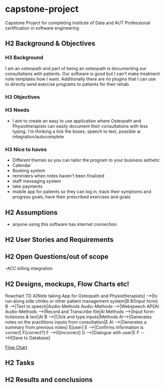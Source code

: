 # capstone-project
Capstone Project for completing Institute of Data and AUT Professional certification in software engineering

## H2 Background & Objectives
### H3 Background
I am an osteopath and part of being an osteopath is documenting our consultations with patients. Our software is good but I can't make treatment note templates how I want. Additionally there are no plugins that I can use to directly send exercise programs to patients for their rehab.

### H3 Objectives

### H3 Needs
- I aim to create an easy to use application where Osteopath and Physiotherapists can easily document their consultations with less typing. I'm thinking a tick the boxes, speech to text, possible ai integration/autocomplete


### H3 Nice to haves
- Different themes so you can tailor the program to your business asthetic
- Calendar
- Booking system
- reminders when notes haven't been finalized
- staff messaging system
- take payments
- mobile app for patients so they can log in, track their symptoms and progress goals, have their prescribed exercises and goals
  
## H2 Assumptions
- anyone using this software has internet connection

## H2 User Stories and Requirements


## H2 Open Questions/out of scope
-ACC billing integration

## H2 Designs, mockups, Flow Charts etc!

flowchart TD
    A[Note taking App for Osteopath and Physiotherapists] -->|to run along side cliniko or other patient management system|B
    B{Input form}
    B -->|Text to speech|Audio-Methods
    Audio-Methods -->|Webspeech APi|AI
    Audio-Methods -->|Record and Transcribe file|AI
    Methods -->|Input form-tickboxes & text|AI
    B -->|Click and type inputs|Methods
    AI-->|Generates notes on the practitions inputs from consultation|E
    AI -->|Generates a summary from previous notes| E[user]
    E -->|Confirms information is correct| F[correct?] 
    F -->G[incorrect]
    G -->|Dialogue with user|E
    F -->H[Save to Database]
  
[Flow Chart](mermaid-diagram-capstone.png)

## H2 Tasks</h2>
## H2 Results and conclusions
